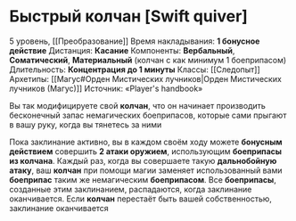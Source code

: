 # Быстрый колчан [Swift quiver]
5 уровень, [[Преобразование]]
Время накладывания: **1 бонусное действие**
Дистанция: **Касание**
Компоненты: **Вербальный**, **Соматический**, **Материальный** (колчан с как минимум 1 боеприпасом)
Длительность: **Концентрация до 1 минуты**
Классы: [[Следопыт]]
Архетипы: [[Магус#Орден Мистических лучников|Орден Мистических лучников (Магус)]]
Источник: «Player's handbook»

Вы так модифицируете свой **колчан**, что он начинает производить бесконечный запас немагических боеприпасов, которые сами прыгают в вашу руку, когда вы тянетесь за ними

Пока заклинание активно, вы в каждом своём ходу можете **бонусным действием** совершить **2 атаки оружием**, использующим **боеприпасы из колчана**. Каждый раз, когда вы совершаете такую **дальнобойную атаку**, ваш **колчан** при помощи магии заменяет использованный вами **боеприпас** таким же немагическим **боеприпасом**. Все **боеприпасы**, созданные этим заклинанием, распадаются, когда заклинание оканчивается. Если **колчан** перестаёт быть вашей собственностью, заклинание оканчивается